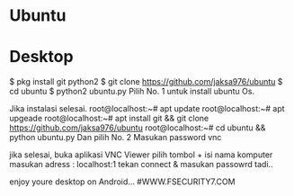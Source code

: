 # Ubuntu
# Desktop
$ pkg install git python2
$ git clone https://github.com/jaksa976/ubuntu
$ cd ubuntu 
$ python2 ubuntu.py
Pilih No. 1 untuk install ubuntu Os.

Jika instalasi selesai.
root@localhost:~# apt update
root@localhost:~# apt upgeade
root@localhost:~# apt install git && git clone https://github.com/jaksa976/ubuntu
root@localhost:~# cd ubuntu && python ubuntu.py
Dan pilih No. 2 
Masukan password vnc

jika selesai, buka aplikasi VNC Viewer 
pilih tombol + 
isi nama komputer
masukan adress : localhost:1
tekan connect & masukan passowrd tadi..

enjoy youre desktop on Android...
#WWW.FSECURITY7.COM

